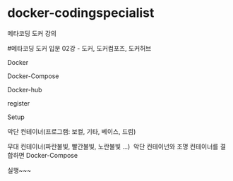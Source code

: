 # docker-codingspecialist
메타코딩 도커 강의

#메타코딩 도커 입문 0​2강 - 도커, 도커컴포즈, 도커허브

Docker

Docker-Compose

Docker-hub


register
​

Setup
​

악단 컨테이너(프로그램: 보컬, 기타, 베이스, 드럼)


무대 컨테이너(파란불빛, 빨간불빛, 노란불빛 ...)
​
악단 컨테이넌와 조명 컨테이너를 결합하면 Docker-Compose

실행~~~
